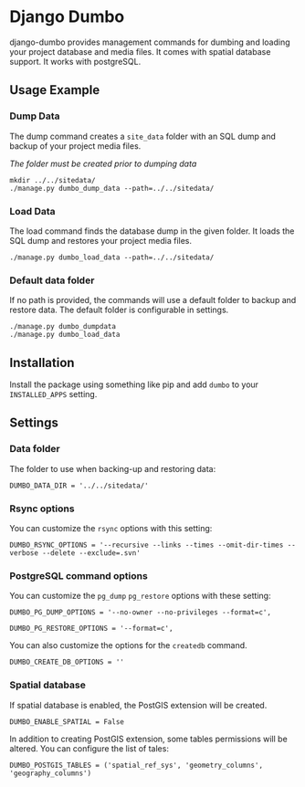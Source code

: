 Django Dumbo
============

django-dumbo provides management commands for dumbing and loading your
project database and media files. It comes with spatial database support.
It works with postgreSQL.

Usage Example
-------------

### Dump Data

The dump command creates a `site_data` folder with an SQL dump
and backup of your project media files.

*The folder must be created prior to dumping data*


    mkdir ../../sitedata/
    ./manage.py dumbo_dump_data --path=../../sitedata/


### Load Data

The load command finds the database dump in the given folder. It loads
the SQL dump and restores your project media files.

    ./manage.py dumbo_load_data --path=../../sitedata/


### Default data folder

If no path is provided, the commands will use a default folder
to backup and restore data. The default folder is configurable
in settings.

    ./manage.py dumbo_dumpdata
    ./manage.py dumbo_load_data


Installation
------------

Install the package using something like pip and add `dumbo` to
your `INSTALLED_APPS` setting.


Settings
--------

### Data folder

The folder to use when backing-up and restoring data:

    DUMBO_DATA_DIR = '../../sitedata/'


### Rsync options

You can customize the `rsync` options with this setting:

    DUMBO_RSYNC_OPTIONS = '--recursive --links --times --omit-dir-times --verbose --delete --exclude=.svn'


### PostgreSQL command options

You can customize the `pg_dump` `pg_restore` options with these setting:

    DUMBO_PG_DUMP_OPTIONS = '--no-owner --no-privileges --format=c',

    DUMBO_PG_RESTORE_OPTIONS = '--format=c',

You can also customize the options for the `createdb` command.

    DUMBO_CREATE_DB_OPTIONS = ''


### Spatial database

If spatial database is enabled, the PostGIS extension will be created.

    DUMBO_ENABLE_SPATIAL = False

In addition to creating PostGIS extension, some tables permissions
will be altered. You can configure the list of tales:

    DUMBO_POSTGIS_TABLES = ('spatial_ref_sys', 'geometry_columns', 'geography_columns')
